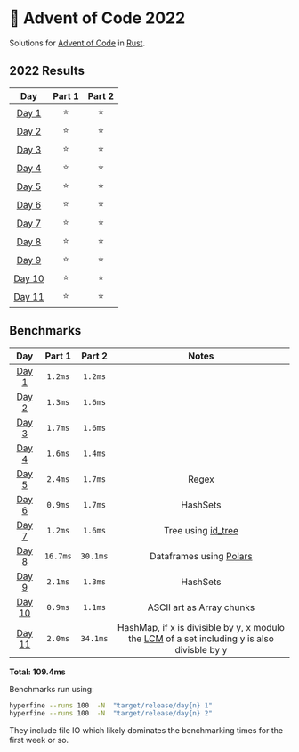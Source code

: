 # 🎄 Advent of Code 2022

Solutions for [Advent of Code](https://adventofcode.com/) in [Rust](https://www.rust-lang.org/).

<!--- advent_readme_stars table --->
## 2022 Results

| Day | Part 1 | Part 2 |
| :---: | :---: | :---: |
| [Day 1](https://adventofcode.com/2022/day/1) | ⭐ | ⭐ |
| [Day 2](https://adventofcode.com/2022/day/2) | ⭐ | ⭐ |
| [Day 3](https://adventofcode.com/2022/day/3) | ⭐ | ⭐ |
| [Day 4](https://adventofcode.com/2022/day/4) | ⭐ | ⭐ |
| [Day 5](https://adventofcode.com/2022/day/5) | ⭐ | ⭐ |
| [Day 6](https://adventofcode.com/2022/day/6) | ⭐ | ⭐ |
| [Day 7](https://adventofcode.com/2022/day/7) | ⭐ | ⭐ |
| [Day 8](https://adventofcode.com/2022/day/8) | ⭐ | ⭐ |
| [Day 9](https://adventofcode.com/2022/day/9) | ⭐ | ⭐ |
| [Day 10](https://adventofcode.com/2022/day/10) | ⭐ | ⭐ |
| [Day 11](https://adventofcode.com/2022/day/11) | ⭐ | ⭐ |
<!--- advent_readme_stars table --->

<!--- benchmarking table --->
## Benchmarks

| Day | Part 1 | Part 2 | Notes |
| :---: | :---: | :---:  | :---: |
| [Day 1](./day1/src/main.rs) | `1.2ms` | `1.2ms` | |
| [Day 2](./day2/src/main.rs) | `1.3ms` | `1.6ms` | |
| [Day 3](./day3/src/main.rs) | `1.7ms` | `1.6ms` | |
| [Day 4](./day4/src/main.rs) | `1.6ms` | `1.4ms` | |
| [Day 5](./day5/src/main.rs) | `2.4ms` | `1.7ms` | Regex |
| [Day 6](./day6/src/main.rs) | `0.9ms` | `1.7ms` | HashSets |
| [Day 7](./day7/src/main.rs) | `1.2ms` | `1.6ms` | Tree using [id_tree](https://docs.rs/id_tree/latest/id_tree/) |
| [Day 8](./day8/src/main.rs) | `16.7ms` | `30.1ms` | Dataframes using [Polars](https://www.pola.rs/) |
| [Day 9](./day9/src/main.rs) | `2.1ms` | `1.3ms` | HashSets |
| [Day 10](./day10/src/main.rs) | `0.9ms` | `1.1ms` | ASCII art as Array chunks |
| [Day 11](./day11/src/main.rs) | `2.0ms` | `34.1ms` | HashMap, if x is divisible by y, x modulo the [LCM](https://en.wikipedia.org/wiki/Least_common_multiple) of a set including y is also divisble by y |

**Total: 109.4ms**
<!--- benchmarking table --->

Benchmarks run using:
 ```bash
 hyperfine --runs 100  -N  "target/release/day{n} 1"
 hyperfine --runs 100  -N  "target/release/day{n} 2"
 ```

They include file IO which likely dominates the benchmarking times for the first week or so.
